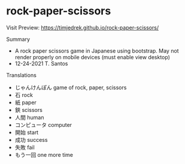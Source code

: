 # rock-paper-scissors
Visit Preview: https://timjedrek.github.io/rock-paper-scissors/

Summary
- A rock paper scissors game in Japanese using bootstrap.  May not render properly on mobile devices (must enable view desktop)
- 12-24-2021 T. Santos

Translations
- じゃんけんぽん  game of rock, paper, scissors
- 石            rock
- 紙            paper
- 鋏            scissors
- 人間          human
- コンピュータ   computer
- 開始          start
- 成功          success
- 失敗          fail
- もう一回       one more time